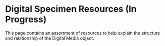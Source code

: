 # Digital Specimen Resources (In Progress)
This page contains an assortment of resources to help explain the structure and relationship of the Digital Media object.
